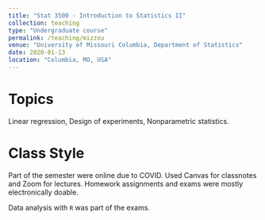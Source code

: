 ```yaml
---
title: "Stat 3500 - Introduction to Statistics II"
collection: teaching
type: "Undergraduate course"
permalink: /teaching/mizzou
venue: "University of Missouri Columbia, Department of Statistics"
date: 2020-01-13
location: "Columbia, MO, USA"
---
```



Topics
======
Linear regression, Design of experiments, Nonparametric statistics.


Class Style
======
Part of the semester were online due to COVID. Used Canvas for classnotes and Zoom for lectures. Homework assignments and exams were mostly electronically doable.

Data analysis with $\texttt{R}$ was part of the exams.